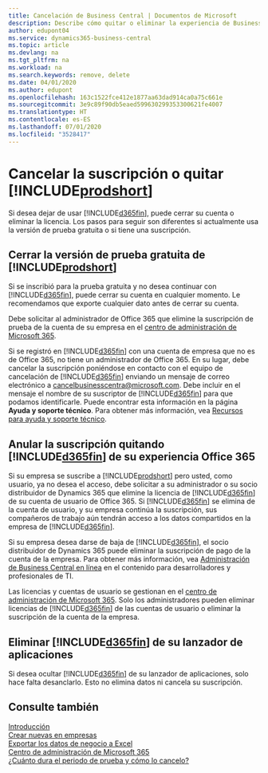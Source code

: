 ```yaml
---
title: Cancelación de Business Central | Documentos de Microsoft
description: Describe cómo quitar o eliminar la experiencia de Business Central.
author: edupont04
ms.service: dynamics365-business-central
ms.topic: article
ms.devlang: na
ms.tgt_pltfrm: na
ms.workload: na
ms.search.keywords: remove, delete
ms.date: 04/01/2020
ms.author: edupont
ms.openlocfilehash: 163c1522fce412e1877aa63dad914ca0a75c661e
ms.sourcegitcommit: 3e9c89f90db5eaed599630299353300621fe4007
ms.translationtype: HT
ms.contentlocale: es-ES
ms.lasthandoff: 07/01/2020
ms.locfileid: "3528417"
---
```

# <a name="unsubscribe-or-remove-prodshort"></a>Cancelar la suscripción o quitar [!INCLUDE[prodshort](includes/prodshort.md)]

Si desea dejar de usar [!INCLUDE[d365fin](includes/d365fin_md.md)], puede cerrar su cuenta o eliminar la licencia. Los pasos para seguir son diferentes si actualmente usa la versión de prueba gratuita o si tiene una suscripción.  

## <a name="closing-your-free-trial-of-prodshort"></a>Cerrar la versión de prueba gratuita de [!INCLUDE[prodshort](includes/prodshort.md)]

Si se inscribió para la prueba gratuita y no desea continuar con [!INCLUDE[d365fin](includes/d365fin_md.md)], puede cerrar su cuenta en cualquier momento. Le recomendamos que exporte cualquier dato antes de cerrar su cuenta. 

Debe solicitar al administrador de Office 365 que elimine la suscripción de prueba de la cuenta de su empresa en el [centro de administración de Microsoft 365](https://admin.microsoft.com/). 

Si se registró en [!INCLUDE[d365fin](includes/d365fin_md.md)] con una cuenta de empresa que no es de Office 365, no tiene un administrador de Office 365. En su lugar, debe cancelar la suscripción poniéndose en contacto con el equipo de cancelación de [!INCLUDE[d365fin](includes/d365fin_md.md)] enviando un mensaje de correo electrónico a cancelbusinesscentra@microsoft.com. Debe incluir en el mensaje el nombre de su suscriptor de [!INCLUDE[d365fin](includes/d365fin_md.md)] para que podamos identificarle. Puede encontrar esta información en la página **Ayuda y soporte técnico**. Para obtener más información, vea [Recursos para ayuda y soporte técnico](product-help-and-support.md).  

## <a name="unsubscribing-by-removing-d365fin-from-your-office-365-experience"></a>Anular la suscripción quitando [!INCLUDE[d365fin](includes/d365fin_md.md)] de su experiencia Office 365

Si su empresa se suscribe a [!INCLUDE[prodshort](includes/prodshort.md)] pero usted, como usuario, ya no desea el acceso, debe solicitar a su administrador o su socio distribuidor de Dynamics 365 que elimine la licencia de [!INCLUDE[d365fin](includes/d365fin_md.md)] de su cuenta de usuario de Office 365. Si [!INCLUDE[d365fin](includes/d365fin_md.md)] se elimina de la cuenta de usuario, y su empresa continúa la suscripción, sus compañeros de trabajo aún tendrán acceso a los datos compartidos en la empresa de [!INCLUDE[d365fin](includes/d365fin_md.md)].  

Si su empresa desea darse de baja de [!INCLUDE[d365fin](includes/d365fin_md.md)], el socio distribuidor de Dynamics 365 puede eliminar la suscripción de pago de la cuenta de la empresa. Para obtener más información, vea [Administración de Business Central en línea](/dynamics365/business-central/dev-itpro/administration/tenant-administration) en el contenido para desarrolladores y profesionales de TI.  

Las licencias y cuentas de usuario se gestionan en el [centro de administración de Microsoft 365](https://admin.microsoft.com/). Solo los administradores pueden eliminar licencias de [!INCLUDE[d365fin](includes/d365fin_md.md)] de las cuentas de usuario o eliminar la suscripción de la cuenta de la empresa.  

## <a name="removing-d365fin-from-your-app-launcher"></a>Eliminar [!INCLUDE[d365fin](includes/d365fin_md.md)] de su lanzador de aplicaciones
Si desea ocultar [!INCLUDE[d365fin](includes/d365fin_md.md)] de su lanzador de aplicaciones, solo hace falta desanclarlo. Esto no elimina datos ni cancela su suscripción.  

## <a name="see-also"></a>Consulte también
[Introducción](product-get-started.md)  
[Crear nuevas en empresas](about-new-company.md)  
[Exportar los datos de negocio a Excel](about-export-data.md)  
[Centro de administración de Microsoft 365](https://admin.microsoft.com/)  
[¿Cuánto dura el periodo de prueba y cómo lo cancelo?](https://community.dynamics.com/business/b/financials/archive/2016/11/28/how-long-is-the-trial-period-and-how-do-i-cancel)  

